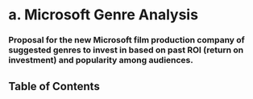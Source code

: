 # a. Microsoft Genre Analysis
### Proposal for the new Microsoft film production company of suggested genres to invest in based on past ROI (return on investment) and popularity among audiences.
## Table of Contents